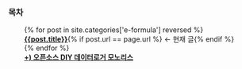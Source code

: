 ### 목차
<div style="margin-left: 2rem;">
    {% for post in site.categories['e-formula'] reversed %}
    <div><a style='font-weight: bold' href="{{post.url}}">{{post.title}}</a>{% if post.url == page.url %} ← 현재 글{% endif %}</div>
    {% endfor %}
    <div><a style='font-weight: bold' href="https://github.com/luftaquila/monolith" target='_blank' class='forceinternal'>+) 오픈소스 DIY 데이터로거 모노리스</a></div>
</div>
<br>
